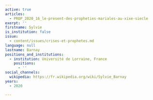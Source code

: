 ```yaml
---
active: true
articles:
  - PROP_2020_16_le-present-des-propheties-mariales-au-xixe-siecle
exerpt: ''
firstname: Sylvie
is_institution: false
issue:
  - content/issues/crises-et-prophetes.md
language: null
lastname: Barnay
positions_and_institutions:
  - institution: Université de Lorraine, France
    positions:
      - ''
social_channels:
  wikipedia: https://fr.wikipedia.org/wiki/Sylvie_Barnay
years:
  - 2020

---
```

